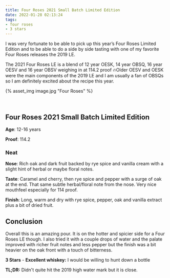```yaml
---
title: Four Roses 2021 Small Batch Limited Edition
date: 2022-01-28 02:13:24
tags:
- four roses
- 3 stars
---
```


I was very fortunate to be able to pick up this year’s Four Roses Limited Edition and to be able to do a side by side tasting with one of my favorite Four Roses releases the 2019 LE.

The 2021 Four Roses LE is a blend of 12 year OESK, 14 year OBSQ, 16 year OESV and 16 year OBSV weighing in at 114.2 proof 🔥Older OESV and OESK were the main components of the 2019 LE and I am usually a fan of OBSQs so I am definitely excited about the recipe this year.

{% asset_img image.jpg "Four Roses" %}

&nbsp;

## Four Roses 2021 Small Batch Limited Edition

**Age**: 12-16 years

**Proof**: 114.2

### Neat

**Nose**: Rich oak and dark fruit backed by rye spice and vanilla cream with a slight hint of herbal or maybe floral notes.

**Taste**: Caramel and cherry, then rye spice and pepper with a surge of oak at the end. That same subtle herbal/floral note from the nose. Very nice mouthfeel especially for 114 proof.

**Finish**: Long, warm and dry with rye spice, pepper, oak and vanilla extract plus a bit of dried fruit.

## Conclusion

Overall this is an amazing pour. It is on the hotter and spicier side for a Four Roses LE though. I also tried it with a couple drops of water and the palate improved with richer fruit notes and less pepper but the finish was a bit heavier on the oak front with a touch of bitterness.

**3 Stars** - **Excellent whiskey:** I would be willing to hunt down a bottle


**TL;DR:** Didn't quite hit the 2019 high water mark but it is close.
